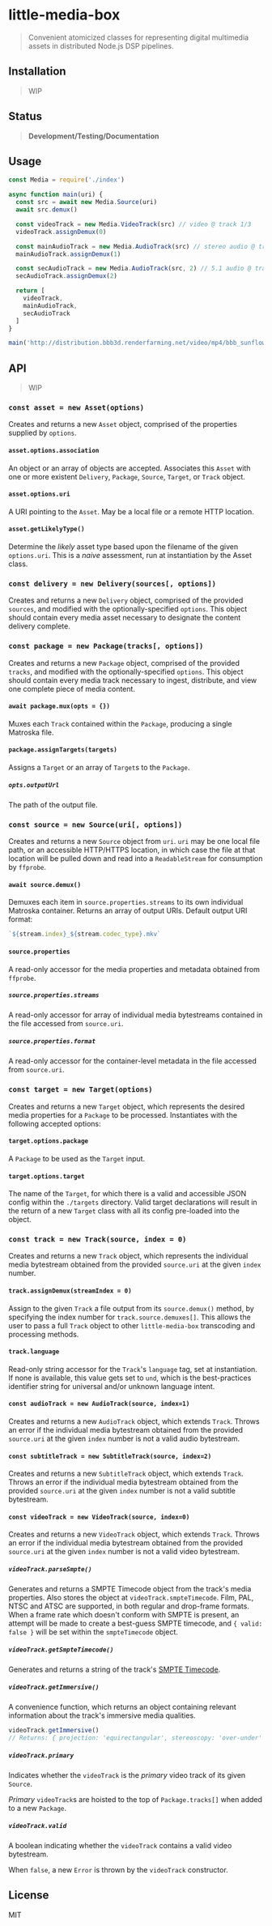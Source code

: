 little-media-box
==========

> Convenient atomicized classes for representing digital multimedia assets
> in distributed Node.js DSP pipelines.

## Installation

> WIP

## Status

> **Development/Testing/Documentation**

## Usage

```js
const Media = require('./index')

async function main(uri) {
  const src = await new Media.Source(uri)
  await src.demux()

  const videoTrack = new Media.VideoTrack(src) // video @ track 1/3
  videoTrack.assignDemux(0)

  const mainAudioTrack = new Media.AudioTrack(src) // stereo audio @ track 2/3
  mainAudioTrack.assignDemux(1)

  const secAudioTrack = new Media.AudioTrack(src, 2) // 5.1 audio @ track 3/3
  secAudioTrack.assignDemux(2)

  return [
    videoTrack,
    mainAudioTrack,
    secAudioTrack
  ]
}

main('http://distribution.bbb3d.renderfarming.net/video/mp4/bbb_sunflower_1080p_60fps_normal.mp4')
```

## API

> WIP

### `const asset = new Asset(options)`

Creates and returns a new `Asset` object, comprised of the properties supplied
by `options`.

#### `asset.options.association`

An object or an array of objects are accepted. Associates this `Asset` with one
or more existent `Delivery`, `Package`, `Source`, `Target`, or `Track` object.

#### `asset.options.uri`

A URI pointing to the `Asset`. May be a local file or a remote HTTP location.

#### `asset.getLikelyType()`

Determine the *likely* asset type based upon the filename of the given
`options.uri`. This is a *naive* assessment, run at instantiation by the Asset
class.

### `const delivery = new Delivery(sources[, options])`

Creates and returns a new `Delivery` object, comprised of the provided
`sources`, and modified with the optionally-specified `options`. This object
should contain every media asset necessary to designate the content delivery
complete.

### `const package = new Package(tracks[, options])`

Creates and returns a new `Package` object, comprised of the provided
`tracks`, and modified with the optionally-specified `options`. This object
should contain every media track necessary to ingest, distribute, and view
one complete piece of media content.

#### `await package.mux(opts = {})`

Muxes each `Track` contained within the `Package`, producing a single Matroska
file.

#### `package.assignTargets(targets)`

Assigns a `Target` or an array of `Target`s to the `Package`.

##### `opts.outputUrl`

The path of the output file.

### `const source = new Source(uri[, options])`

Creates and returns a new `Source` object from `uri`. `uri` may be one local
file path, or an accessible HTTP/HTTPS location, in which case the file at that
location will be pulled down and read into a `ReadableStream` for consumption
by `ffprobe`.

#### `await source.demux()`

Demuxes each item in `source.properties.streams` to its own individual Matroska
container. Returns an array of output URIs. Default output URI format:

```js
`${stream.index}_${stream.codec_type}.mkv`
```

#### `source.properties`

A read-only accessor for the media properties and metadata obtained from
`ffprobe`.

##### `source.properties.streams`

A read-only accessor for array of individual media bytestreams contained in the
file accessed from `source.uri`.

##### `source.properties.format`

A read-only accessor for the container-level metadata in the file accessed from
`source.uri`.

### `const target = new Target(options)`

Creates and returns a new `Target` object, which represents the desired media
properties for a `Package` to be processed. Instantiates with the following
accepted options:

#### `target.options.package`

A `Package` to be used as the `Target` input.

#### `target.options.target`

The name of the `Target`, for which there is a valid and accessible JSON config
within the `./targets` directory. Valid target declarations will result in the
return of a new `Target` class with all its config pre-loaded into the object.

### `const track = new Track(source, index = 0)`

Creates and returns a new `Track` object, which represents the individual media
bytestream obtained from the provided `source.uri` at the given `index` number.

#### `track.assignDemux(streamIndex = 0)`

Assign to the given `Track` a file output from its `source.demux()` method, by
specifying the index number for `track.source.demuxes[]`. This allows the user
to pass a full `Track` object to other `little-media-box` transcoding and
processing methods.

#### `track.language`

Read-only string accessor for the `Track`'s `language` tag, set at instantiation.
If none is available, this value gets set to `und`, which is the best-practices
identifier string for universal and/or unknown language intent.

#### `const audioTrack = new AudioTrack(source, index=1)`

Creates and returns a new `AudioTrack` object, which extends `Track`. Throws an
error if the individual media bytestream obtained from the provided `source.uri`
at the given `index` number is not a valid audio bytestream.

#### `const subtitleTrack = new SubtitleTrack(source, index=2)`

Creates and returns a new `SubtitleTrack` object, which extends `Track`. Throws an
error if the individual media bytestream obtained from the provided `source.uri`
at the given `index` number is not a valid subtitle bytestream.

#### `const videoTrack = new VideoTrack(source, index=0)`

Creates and returns a new `VideoTrack` object, which extends `Track`. Throws an
error if the individual media bytestream obtained from the provided `source.uri`
at the given `index` number is not a valid video bytestream.

##### `videoTrack.parseSmpte()`

Generates and returns a SMPTE Timecode object from the track's media properties.
Also stores the object at `videoTrack.smpteTimecode`. Film, PAL, NTSC and ATSC
are supported, in both regular and drop-frame formats. When a frame rate which
doesn't conform with SMPTE is present, an attempt will be made to create a 
best-guess SMPTE timecode, and `{ valid: false }` will be set within the
`smpteTimecode` object.

##### `videoTrack.getSmpteTimecode()`

Generates and returns a string of the track's
[SMPTE Timecode](https://en.wikipedia.org/wiki/SMPTE_timecode).

##### `videoTrack.getImmersive()`

A convenience function, which returns an object containing relevant information
about the track's immersive media qualities.

```js
videoTrack.getImmersive()
// Returns: { projection: 'equirectangular', stereoscopy: 'over-under' }
```

##### `videoTrack.primary`

Indicates whether the `videoTrack` is the *primary* video track of its given `Source`.

*Primary* `videoTrack`s are hoisted to the top of `Package.tracks[]` when added
to a new `Package`.

##### `videoTrack.valid`

A boolean indicating whether the `videoTrack` contains a valid video bytestream.

When `false`, a new `Error` is thrown by the `videoTrack` constructor.

## License

MIT
